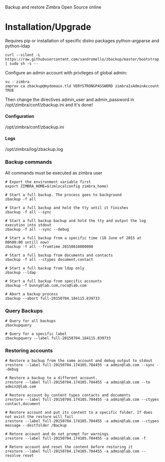 Backup and restore Zimbra Open Source online

# Installation/Upgrade

Requires pip or installation of specific distro packages python-argparse and python-ldap

```
curl --silent -L https://raw.githubusercontent.com/sandromello/zbackup/master/bootstrap.sh | sudo sh -s --
```

Configure an admin account with privileges of global admin:

```
su - zimbra
zmprov ca zbackup@mydomain.tld VERYSTRONGPASSWORD zimbraIsAdminAccount TRUE
```

Then change the directives admin_user and admin_password in /opt/zimbra/conf/zbackup.ini and it's done!

#### Configuration

/opt/zimbra/conf/zbackup.ini

#### Logs

/opt/zimbra/log/zbackup.log

### Backup commands

All commands must be executed as zimbra user

```
# Export the environment variable first
export ZIMBRA_HOME=$(zmlocalconfig zimbra_home)

# Start a full backup. The process goes to background
zbackup -f all

# Start a full backup and hold the tty until it finishes
zbackup -f all --sync

# Start a full backup backup and hold the tty and output the log execution into stdout
zbackup -f all --sync --debug

# Start a full backup from a specific time (10 June of 2015 at 00h00:00 untill now)
zbackup -f all --fromtime 20150610000000

# Start a full backup from documents and contacts
zbackup -f all --ctypes document,contact

# Start a full backup from ldap only
zbackup --ldap

# Start a full backup from specific accounts
zbackup -f bunny@lab.com,roco@lab.com

# Abort a backup process
zbackup --abort full-20150704.184115.839733
```
### Query Backups

```
# Query for all backups
zbackupquery

# Query for a specific label
zbackupquery --label full-20150704.184115.839733
```

### Restoring accounts

```
# Restore a backup from the same account and debug output to stdout
zrestore --label full-20150704.174105.704455 -a admin@lab.com --sync --debug

# Restore a backup to a different account.
zrestore --label full-20150704.174105.704455 -a admin@lab.com --to admin2@lab.com

# Restore account by content types contacts and documents
zrestore --label full-20150704.174105.704455 -a admin@lab.com --ctypes contact,document

# Restore account and put its content to a specific folder. If does not exist the restore will fail
zrestore --label full-20150704.174105.704455 -a admin@lab.com --ctypes message --destfolder /Backup

# Retore account and do not prompt for warnings
zrestore --label full-20150704.174105.704455 -a admin@lab.com -f

# Retore account and reset the content before restoring it
zrestore --label full-20150704.174105.704455 -a admin@lab.com --resolve reset
```
